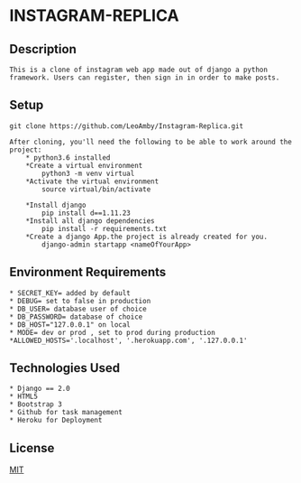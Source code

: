 # INSTAGRAM-REPLICA

## Description

    This is a clone of instagram web app made out of django a python framework. Users can register, then sign in in order to make posts.

## Setup

    git clone https://github.com/LeoAmby/Instagram-Replica.git

    After cloning, you'll need the following to be able to work around the project:
        * python3.6 installed
        *Create a virtual environment
            python3 -m venv virtual
        *Activate the virtual environment
            source virtual/bin/activate

        *Install django
            pip install d==1.11.23
        *Install all django dependencies
            pip install -r requirements.txt
        *Create a django App.the project is already created for you.
            django-admin startapp <nameOfYourApp>

## Environment Requirements

    * SECRET_KEY= added by default
    * DEBUG= set to false in production
    * DB_USER= database user of choice
    * DB_PASSWORD= database of choice
    * DB_HOST="127.0.0.1" on local
    * MODE= dev or prod , set to prod during production
    *ALLOWED_HOSTS='.localhost', '.herokuapp.com', '.127.0.0.1'

## Technologies Used

    * Django == 2.0
    * HTML5
    * Bootstrap 3
    * Github for task management
    * Heroku for Deployment

## License

[MIT](https://github.com/LeoAmby/Instagram-Replica/blob/master/LICENSE)
